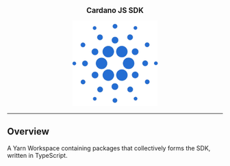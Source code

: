 <p align="center">
  <big><strong>Cardano JS SDK</strong></big>
</p>

<p align="center">
  <img width="200" src=".github/images/cardano-logo.png"/>
</p>
<hr/>

## Overview

A Yarn Workspace containing packages that collectively forms the SDK, written in TypeScript.
